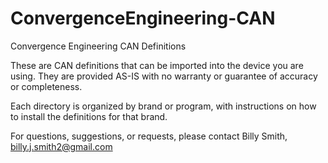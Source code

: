 # ConvergenceEngineering-CAN
Convergence Engineering CAN Definitions

These are CAN definitions that can be imported into the device you are using. They are provided AS-IS with no warranty or guarantee of accuracy or completeness.

Each directory is organized by brand or program, with instructions on how to install the definitions for that brand.

For questions, suggestions, or requests, please contact Billy Smith, billy.j.smith2@gmail.com
